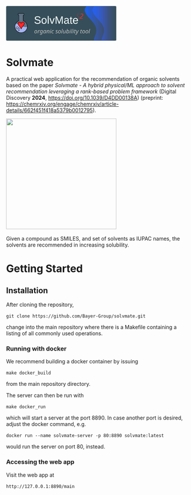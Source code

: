 <!--<img src="/logo.png" width="200">-->
<img src="https://github.com/Bayer-Group/solvmate/blob/main/sm2/js/hydro_banner.svg" alt="Solvmate 2.0 Logo" width="300"/>

# Solvmate 

A practical web application for the recommendation of organic solvents
based on the paper 
*Solvmate - A hybrid physical/ML approach to solvent recommendation leveraging a rank-based problem framework* 
(Digital Discovery **2024**, https://doi.org/10.1039/D4DD00138A)
(preprint: https://chemrxiv.org/engage/chemrxiv/article-details/662f451f418a5379b0012795).

<img src="/figures/figure_webapp_2.svg" width="300" height="300">

Given a compound as SMILES, and set of solvents as IUPAC names,
the solvents are recommended in increasing solubility.

# Getting Started
## Installation
After cloning the repository,
```
git clone https://github.com/Bayer-Group/solvmate.git
```
change into the main repository where there is a Makefile containing a listing
of all commonly used operations.

### Running with docker
We recommend building a docker container by issuing
```
make docker_build
```
from the main repository directory.

The server can then be run with
```
make docker_run
```
which will start a server at the port 8890.
In case another port is desired, adjust the docker command, e.g.
```
docker run --name solvmate-server -p 80:8890 solvmate:latest
```
would run the server on port 80, instead.

### Accessing the web app
Visit the web app at
```
http://127.0.0.1:8890/main
```

